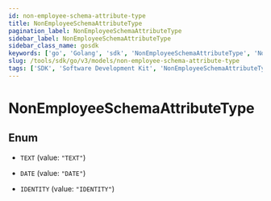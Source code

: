 ```yaml
---
id: non-employee-schema-attribute-type
title: NonEmployeeSchemaAttributeType
pagination_label: NonEmployeeSchemaAttributeType
sidebar_label: NonEmployeeSchemaAttributeType
sidebar_class_name: gosdk
keywords: ['go', 'Golang', 'sdk', 'NonEmployeeSchemaAttributeType', 'NonEmployeeSchemaAttributeType'] 
slug: /tools/sdk/go/v3/models/non-employee-schema-attribute-type
tags: ['SDK', 'Software Development Kit', 'NonEmployeeSchemaAttributeType', 'NonEmployeeSchemaAttributeType']
---
```


# NonEmployeeSchemaAttributeType

## Enum


* `TEXT` (value: `"TEXT"`)

* `DATE` (value: `"DATE"`)

* `IDENTITY` (value: `"IDENTITY"`)


